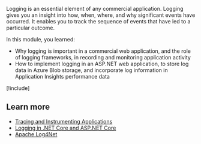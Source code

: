 Logging is an essential element of any commercial application. Logging gives you an insight into how, when, where, and why significant events have occurred. It enables you to track the sequence of events that have led to a particular outcome.

In this module, you learned:

- Why logging is important in a commercial web application, and the role of logging frameworks, in recording and monitoring application activity
- How to implement logging in an ASP.NET web application, to store log data in Azure Blob storage, and incorporate log information in Application Insights performance data

[!include[](../../../includes/azure-sandbox-cleanup.md)]

## Learn more

- [Tracing and Instrumenting Applications](https://docs.microsoft.com/dotnet/framework/debug-trace-profile/tracing-and-instrumenting-applications)
- [Logging in .NET Core and ASP.NET Core](https://docs.microsoft.com/aspnet/core/fundamentals/logging/)
- [Apache Log4Net](https://logging.apache.org/log4net/)
